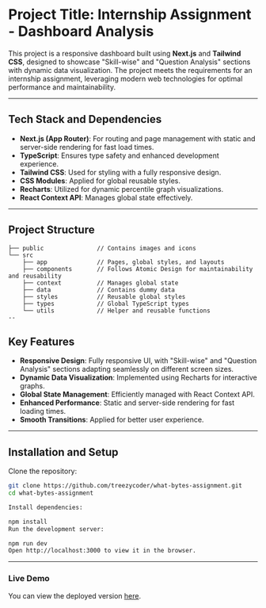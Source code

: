 # **Project Title: Internship Assignment - Dashboard Analysis**

This project is a responsive dashboard built using **Next.js** and **Tailwind CSS**, designed to showcase "Skill-wise" and "Question Analysis" sections with dynamic data visualization. The project meets the requirements for an internship assignment, leveraging modern web technologies for optimal performance and maintainability.

---

## **Tech Stack and Dependencies**

- **Next.js (App Router)**: For routing and page management with static and server-side rendering for fast load times.
- **TypeScript**: Ensures type safety and enhanced development experience.
- **Tailwind CSS**: Used for styling with a fully responsive design.
- **CSS Modules**: Applied for global reusable styles.
- **Recharts**: Utilized for dynamic percentile graph visualizations.
- **React Context API**: Manages global state effectively.

---

## **Project Structure**

```plaintext
├── public               // Contains images and icons
└── src
    ├── app              // Pages, global styles, and layouts
    ├── components       // Follows Atomic Design for maintainability and reusability
    ├── context          // Manages global state
    ├── data             // Contains dummy data
    ├── styles           // Reusable global styles
    ├── types            // Global TypeScript types
    └── utils            // Helper and reusable functions
--

```

## **Key Features**

- **Responsive Design**: Fully responsive UI, with "Skill-wise" and "Question Analysis" sections adapting seamlessly on different screen sizes.
- **Dynamic Data Visualization**: Implemented using Recharts for interactive graphs.
- **Global State Management**: Efficiently managed with React Context API.
- **Enhanced Performance**: Static and server-side rendering for fast loading times.
- **Smooth Transitions**: Applied for better user experience.

---

## **Installation and Setup**

Clone the repository:

```bash
git clone https://github.com/treezycoder/what-bytes-assignment.git
cd what-bytes-assignment

Install dependencies:

npm install
Run the development server:

npm run dev
Open http://localhost:3000 to view it in the browser.
```

---

### **Live Demo**

You can view the deployed version [here](https://what-bytes-assignment-c63e.vercel.app/skill-test).
